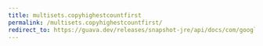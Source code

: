 ```yaml
---
title: multisets.copyhighestcountfirst
permalink: /multisets.copyhighestcountfirst/
redirect_to: https://guava.dev/releases/snapshot-jre/api/docs/com/google/common/collect/Multisets.html#copyHighestCountFirst-com.google.common.collect.Multiset-
---
```


